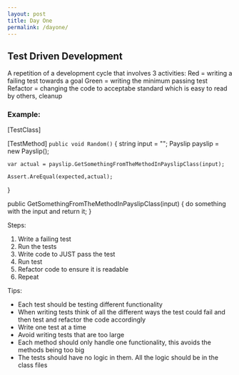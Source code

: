 ```yaml
---
layout: post
title: Day One
permalink: /dayone/
---
```

## Test Driven Development
A repetition of a development cycle that involves 3 activities:
Red = writing a failing test towards a goal
Green = writing the minimum passing test 
Refactor = changing the code to acceptabe standard which is easy to read by others, cleanup

### Example:

[TestClass]

[TestMethod]
`public void Random()`
{
	string input = "";
	Payslip payslip = new Payslip();

	var actual = payslip.GetSomethingFromTheMethodInPayslipClass(input);

	Assert.AreEqual(expected,actual);
}


public GetSomethingFromTheMethodInPayslipClass(input)
{
	do something with the input and return it;
}

Steps:
1. Write a failing test
2. Run the tests
3. Write code to JUST pass the test
4. Run test
5. Refactor code to ensure it is readable
6. Repeat

Tips:
- Each test should be testing different functionality
- When writing tests think of all the different ways the test could fail and then test and refactor the code accordingly
- Write one test at a time
- Avoid writing tests that are too large
- Each method should only handle one functionality, this avoids the methods being too big 
- The tests should have no logic in them. All the logic should be in the class files
